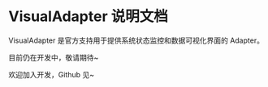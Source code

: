 # VisualAdapter 说明文档

VisualAdapter 是官方支持用于提供系统状态监控和数据可视化界面的 Adapter。

目前仍在开发中，敬请期待~

欢迎加入开发，Github 见~